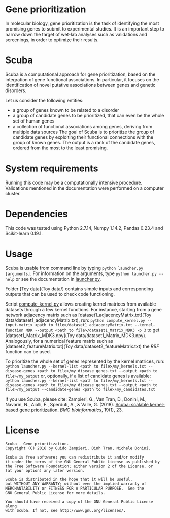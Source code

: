 
# Gene prioritization

In molecular biology, gene prioritization is the task of identifying the most promising genes to submit to experimental studies.
It is an important step to narrow down the target of wet-lab analyses such as validations and screenings, in order to optimize their results.


# Scuba

Scuba is a computational approach for gene prioritization, based on the integration of gene functional associations.
In particular, it focuses on the identification of novel putative associations between genes and genetic disorders.

Let us consider the following entities:
* a group of genes known to be related to a disorder
* a group of candidate genes to be prioritized, that can even be the whole set of human genes
* a collection of functional associations among genes, deriving from multiple data sources
The goal of Scuba is to prioritize the group of candidate genes by exploiting their functional connections with the group of known genes.
The output is a rank of the candidate genes, ordered from the most to the least promising.


# System requirements

Running this code may be a computationally intensive procedure. Validations mentioned in the documentation were performed on a computer cluster.


# Dependencies

This code was tested using Python 2.7.14, Numpy 1.14.2, Pandas 0.23.4 and Scikit-learn 0.19.1. 


# Usage

Scuba is usable from command line by typing `python launcher.py [arguments]`. For information on the arguments, type `python launcher.py --help` or see the documentation in [launcher.py](launcher.py).

Folder [Toy data](Toy data/) contains simple inputs and corresponding outputs that can be used to check code functioning.

Script [compute_kernel.py](compute_kernel.py) allows creating kernel matrices from available datasets through a few kernel functions.
For instance, starting from a gene network adjacency matrix such as [dataset1_adjacencyMatrix.txt](Toy data/dataset1_adjacencyMatrix.txt), run:
```python compute_kernel.py --input-matrix <path to file>/dataset1_adjacencyMatrix.txt --kernel-function MDK --output <path to file>/dataset1_Matrix_MDK3 -p 3```
to get [dataset1_Matrix_MDK3.npy](Toy data/dataset1_Matrix_MDK3.npy). Analogously, for a numerical feature matrix such as [dataset2_featureMatrix.txt](Toy data/dataset2_featureMatrix.txt) the *RBF* function can be used.

To prioritize the whole set of genes represented by the kernel matrices, run:
```python launcher.py --kernel-list <path to file>/my_kernels.txt --disease-genes <path to file>/my_disease_genes.txt --output <path to file>/my_output```
or, optionally, if a list of candidate genes is available:
```python launcher.py --kernel-list <path to file>/my_kernels.txt --disease-genes <path to file>/my_disease_genes.txt --output <path to file>/my_output --candidate-genes <path to file>/my_candidates.txt```

If you use Scuba, please cite:
Zampieri, G., Van Tran, D., Donini, M., Navarin, N., Aiolli, F., Sperduti, A., & Valle, G. (2018). [Scuba: scalable kernel-based gene prioritization.](https://bmcbioinformatics.biomedcentral.com/articles/10.1186/s12859-018-2025-5) *BMC bioinformatics*, 19(1), 23.


# License

    Scuba - Gene prioritization.
    Copyright (C) 2016 by Guido Zampieri, Dinh Tran, Michele Donini.

    Scuba is free software; you can redistribute it and/or modify
    it under the terms of the GNU General Public License as published by
    the Free Software Foundation; either version 2 of the License, or
    (at your option) any later version.

    Scuba is distributed in the hope that it will be useful,
    but WITHOUT ANY WARRANTY; without even the implied warranty of
    MERCHANTABILITY or FITNESS FOR A PARTICULAR PURPOSE.  See the
    GNU General Public License for more details.

    You should have received a copy of the GNU General Public License along
    with Scuba. If not, see http://www.gnu.org/licenses/.

